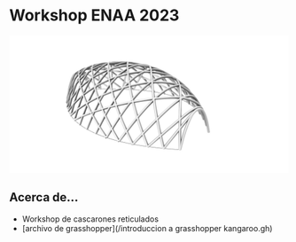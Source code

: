 # Workshop ENAA 2023

![cascarones reticulados de madera](images/cascaronENAA.jpg)

## Acerca de...
* Workshop de cascarones reticulados
* [archivo de grasshopper](/introduccion a grasshopper kangaroo.gh)



